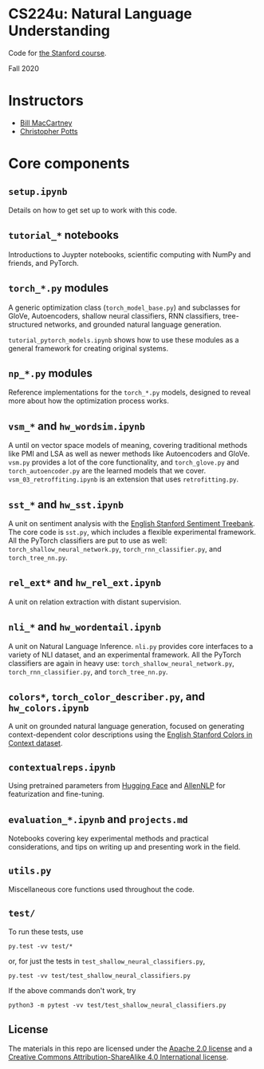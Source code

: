 # CS224u: Natural Language Understanding

Code for [the Stanford course](http://web.stanford.edu/class/cs224u/).

Fall 2020

# Instructors

* [Bill MacCartney](http://nlp.stanford.edu/~wcmac/)
* [Christopher Potts](http://web.stanford.edu/~cgpotts/)


# Core components


## `setup.ipynb`

Details on how to get set up to work with this code.


## `tutorial_*` notebooks

Introductions to Juypter notebooks, scientific computing with NumPy and friends, and PyTorch.


## `torch_*.py` modules

A generic optimization class (`torch_model_base.py`) and subclasses for GloVe, Autoencoders, shallow neural classifiers, RNN classifiers, tree-structured networks, and grounded natural language generation.

`tutorial_pytorch_models.ipynb` shows how to use these modules as a general framework for creating original systems.


## `np_*.py` modules

Reference implementations for the `torch_*.py` models, designed to reveal more about how the optimization process works.


## `vsm_*` and `hw_wordsim.ipynb`

A until on vector space models of meaning, covering traditional methods like PMI and LSA as well as newer methods like Autoencoders and GloVe. `vsm.py` provides a lot of the core functionality, and `torch_glove.py` and `torch_autoencoder.py` are the learned models that we cover. `vsm_03_retroffiting.ipynb` is an extension that uses `retrofitting.py`.


## `sst_*` and `hw_sst.ipynb`

A unit on sentiment analysis with the [English Stanford Sentiment Treebank](https://nlp.stanford.edu/sentiment/treebank.html). The core code is `sst.py`, which includes a flexible experimental framework. All the PyTorch classifiers are put to use as well: `torch_shallow_neural_network.py`, `torch_rnn_classifier.py`, and `torch_tree_nn.py`.


## `rel_ext*` and `hw_rel_ext.ipynb`

A unit on relation extraction with distant supervision.


## `nli_*` and `hw_wordentail.ipynb`

A unit on Natural Language Inference. `nli.py` provides core interfaces to a variety of NLI dataset, and an experimental framework. All the PyTorch classifiers are again in heavy use: `torch_shallow_neural_network.py`, `torch_rnn_classifier.py`, and `torch_tree_nn.py`.


## `colors*`, `torch_color_describer.py`, and `hw_colors.ipynb`

A unit on grounded natural language generation, focused on generating context-dependent color descriptions using the [English Stanford Colors in Context dataset](https://cocolab.stanford.edu/datasets/colors.html).


## `contextualreps.ipynb`

Using pretrained parameters from [Hugging Face](https://huggingface.co) and [AllenNLP](https://allennlp.org) for featurization and fine-tuning.


## `evaluation_*.ipynb` and `projects.md`

Notebooks covering key experimental methods and practical considerations, and tips on writing up and presenting work in the field.


## `utils.py`

Miscellaneous core functions used throughout the code.


## `test/`

To run these tests, use

```py.test -vv test/*```

or, for just the tests in `test_shallow_neural_classifiers.py`,

```py.test -vv test/test_shallow_neural_classifiers.py```

If the above commands don't work, try

```python3 -m pytest -vv test/test_shallow_neural_classifiers.py```


## License

The materials in this repo are licensed under the [Apache 2.0 license](LICENSE) and a [Creative Commons Attribution-ShareAlike 4.0 International license](http://creativecommons.org/licenses/by-sa/4.0/).
